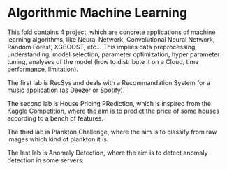 # Algorithmic Machine Learning

This fold contains 4 project, which are concrete applications of machine learning algorithms, like Neural Network, Convolutional Neural Network,
Random Forest, XGBOOST, etc... This implies data preprocessing, understanding, model selection, parameter optimization, hyper parameter tuning,
analyses of the model (how to distribute it on a Cloud, time performance, limitation).

The first lab is RecSys and deals with a Recommandation System for a music application (as Deezer or Spotify).

The second lab is House Pricing PRediction, which is inspired from the Kaggle Competition, where the aim is to predict the price of some houses according to a bench of features.

The third lab is Plankton Challenge, where the aim is to classify from raw images which kind of plankton it is.

The last lab is Anomaly Detection, where the aim is to detect anomaly detection in some servers.
